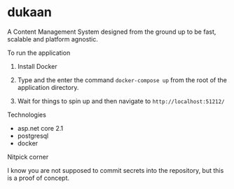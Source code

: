 # dukaan

A Content Management System designed from the ground up to be fast, scalable and platform agnostic.

To run the application

1. Install Docker

2. Type and the enter the command `docker-compose up` from the root of the application directory.

3. Wait for things to spin up and then navigate to `http://localhost:51212/`

Technologies

- asp.net core 2.1
- postgresql
- docker

Nitpick corner

I know you are not supposed to commit secrets into the repository, but this is a proof of concept.